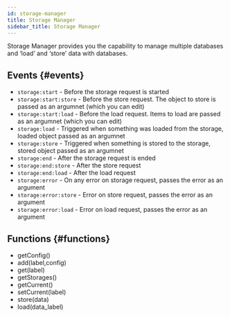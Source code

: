 ```yaml
---
id: storage-manager
title: Storage Manager
sidebar_title: Storage Manager
---
```


Storage Manager provides you the capability to manage multiple databases and ‘load’ and ‘store’ data with databases.

## Events {#events}
* `storage:start` - Before the storage request is started
* `storage:start:store` - Before the store request. The object to store is passed as an argumnet (which you can edit)
* `storage:start:load` - Before the load request. Items to load are passed as an argumnet (which you can edit)
* `storage:load` - Triggered when something was loaded from the storage, loaded object passed as an argumnet
* `storage:store` - Triggered when something is stored to the storage, stored object passed as an argumnet
* `storage:end` - After the storage request is ended
* `storage:end:store` - After the store request
* `storage:end:load` - After the load request
* `storage:error` - On any error on storage request, passes the error as an argument
* `storage:error:store` - Error on store request, passes the error as an argument
* `storage:error:load` - Error on load request, passes the error as an argument

## Functions {#functions}
* getConfig()
* add(label,config)
* get(label)
* getStorages()
* getCurrent()
* setCurrent(label)
* store(data)
* load(data_label)
